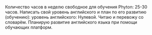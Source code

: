 Количество часов в неделю свободное для обучения Phyton: 25-30 часов.
Написать свой уровень английского и план по его развитию (обучению): уровень английского: Нулевой. Читаю и перевожу со словарём. Планирую развитие английского языка при помощи обучающих платформ.
